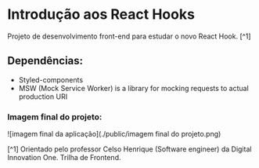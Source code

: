 # Introdução aos React Hooks


Projeto de desenvolvimento front-end para estudar o novo React Hook. [^1]


## Dependências:

- Styled-components
- MSW (Mock Service Worker) is a library for mocking requests to actual production URI


### Imagem final do projeto:
![imagem final da aplicação](./public/imagem final do projeto.png)




[^1] Orientado pelo professor Celso Henrique (Software engineer) da Digital Innovation One. Trilha de Frontend.











